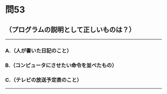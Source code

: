 # 問53
## （プログラムの説明として正しいものは？）

---

### A.（人が書いた日記のこと）
### B.（コンピュータにさせたい命令を並べたもの）
### C.（テレビの放送予定表のこと）

<p id=answer style="Display:none;"></p>

---
